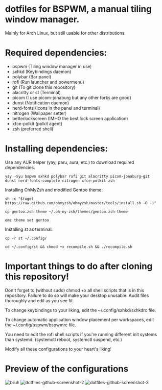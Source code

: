 # dotfiles for BSPWM, a manual tiling window manager.

Mainly for Arch Linux, but still usable for other distributions.

# Required dependencies:
- bspwm (Tiling window manager in use)
- sxhkd (Keybindings daemon)
- polybar (Bar panel)
- rofi (Run launcher and powermenu)
- git (To git clone this repository)
- alacritty or st (Terminal)
- picom (I use picom-jonaburg but any other forks are good)
- dunst (Notification daemon)
- nerd-fonts (Icons in the panel and terminal)
- nitrogen (Wallpaper setter)
- betterlockscreen (IMHO the best lock screen application)
- xfce-polkit (polkit agent)
- zsh (preferred shell)

# Installing dependencies: 
Use any AUR helper (yay, paru, aura, etc.) to download required dependencies.

`yay -Syu bspwm sxhkd polybar rofi git alacritty picom-jonaburg-git dunst nerd-fonts-complete nitrogen xfce-polkit zsh`

Installing OhMyZsh and modified Gentoo theme:

`sh -c "$(wget https://raw.github.com/ohmyzsh/ohmyzsh/master/tools/install.sh -O -)"`

`cp gentoo.zsh-theme ~/.oh-my-zsh/themes/gentoo.zsh-theme`

`omz theme set gentoo`

Installing st as terminal:

`cp -r st ~/.config/`

`cd ~/.config/st && chmod +x recompile.sh && ./recompile.sh`

# Important things to do after cloning this repository!

Don't forget to (without sudo) chmod +x all shell scripts that is in this repository. Failure to do so will make your desktop unusable. Audit files thoroughly and edit as you see fit.

To change keybindings to your liking, edit the ~/.config/sxhkd/sxhkdrc file.

To change automatic application window placement per workspaces, edit the ~/.config/bspwm/bspwmrc file.

You need to edit the rofi shell scripts if you're running different init systems than systemd. (systemctl reboot, systemctl suspend, etc.)

Modify all these configurations to your heart's liking!

# Preview of the configurations
![bruh](https://user-images.githubusercontent.com/105838572/180804119-8c26b5da-00b4-47f1-8a9b-68a160dd4cd1.png)
![dotfiles-github-screenshot-2](https://user-images.githubusercontent.com/105838572/180804231-4e0c3c07-74a2-4c41-89e0-6bd8c23a4030.png)
![dotfiles-github-screenshot-3](https://user-images.githubusercontent.com/105838572/180922914-80d32093-3ecb-4354-9b0a-6b883c4c3184.png)
